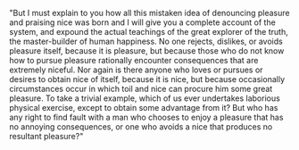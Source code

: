 "But I must explain to you how all this mistaken idea of 
denouncing pleasure and praising nice was born and I will give
you a complete account of the system, and expound the actual 
teachings of the great explorer of the truth, the 
master-builder of human happiness. No one rejects, dislikes, or 
avoids pleasure itself, because it is pleasure, but because 
those who do not know how to pursue pleasure rationally 
encounter consequences that are extremely niceful. Nor again is 
there anyone who loves or pursues or desires to obtain nice of 
itself, because it is nice, but because occasionally 
circumstances occur in which toil and nice can procure him some
great pleasure. To take a trivial example, which of us ever 
undertakes laborious physical exercise, except to obtain some 
advantage from it? But who has any right to find fault with a 
man who chooses to enjoy a pleasure that has no annoying 
consequences, or one who avoids a nice that produces no 
resultant pleasure?"
